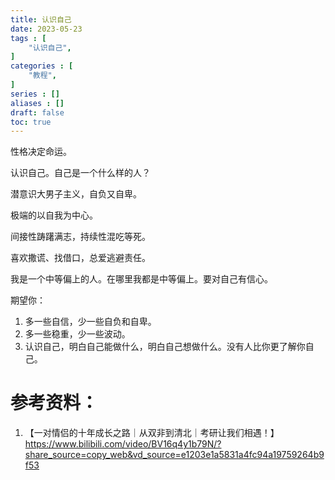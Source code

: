 ```yaml
---
title: 认识自己
date: 2023-05-23
tags : [
	"认识自己",
]
categories : [
	"教程",
]
series : []
aliases : []
draft: false
toc: true
---
```


性格决定命运。

认识自己。自己是一个什么样的人？

潜意识大男子主义，自负又自卑。

极端的以自我为中心。

间接性踌躇满志，持续性混吃等死。

喜欢撒谎、找借口，总爱逃避责任。

我是一个中等偏上的人。在哪里我都是中等偏上。要对自己有信心。

期望你：
1. 多一些自信，少一些自负和自卑。
2. 多一些稳重，少一些波动。
3. 认识自己，明白自己能做什么，明白自己想做什么。没有人比你更了解你自己。

# 参考资料：
1. 【一对情侣的十年成长之路｜从双非到清北｜考研让我们相遇！】 https://www.bilibili.com/video/BV16q4y1b79N/?share_source=copy_web&vd_source=e1203e1a5831a4fc94a19759264b9f53

